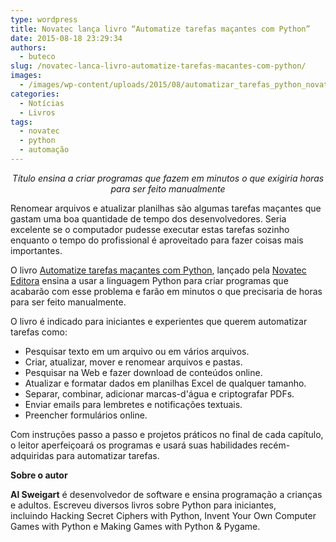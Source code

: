 ```yaml
---
type: wordpress
title: Novatec lança livro “Automatize tarefas maçantes com Python”
date: 2015-08-18 23:29:34
authors:
  - buteco
slug: /novatec-lanca-livro-automatize-tarefas-macantes-com-python/
images:
  - /images/wp-content/uploads/2015/08/automatizar_tarefas_python_novatec.png
categories:
  - Notícias
  - Livros
tags:
  - novatec
  - python
  - automação
---
```


<p align="center"><i>Título ensina a criar programas que fazem em minutos o que exigiria horas para ser feito manualmente</i></p>
Renomear arquivos e atualizar planilhas são algumas tarefas maçantes que gastam uma boa quantidade de tempo dos desenvolvedores. Seria excelente se o computador pudesse executar estas tarefas sozinho enquanto o tempo do profissional é aproveitado para fazer coisas mais importantes.

<!--more-->

O livro <a href="http://www.novatec.com.br/livros/automatizepython/" target="_blank">Automatize tarefas maçantes com Python</a>, lançado pela <a href="http://www.novatec.com.br/" target="_blank">Novatec Editora</a> ensina a usar a linguagem Python para criar programas que acabarão com esse problema e farão em minutos o que precisaria de horas para ser feito manualmente.

O livro é indicado para iniciantes e experientes que querem automatizar tarefas como:
<ul>
	<li>Pesquisar texto em um arquivo ou em vários arquivos.</li>
	<li>Criar, atualizar, mover e renomear arquivos e pastas.</li>
	<li>Pesquisar na Web e fazer download de conteúdos online.</li>
	<li>Atualizar e formatar dados em planilhas Excel de qualquer tamanho.</li>
	<li>Separar, combinar, adicionar marcas-d'água e criptografar PDFs.</li>
	<li>Enviar emails para lembretes e notificações textuais.</li>
	<li>Preencher formulários online.</li>
</ul>
Com instruções passo a passo e projetos práticos no final de cada capítulo, o leitor aperfeiçoará os programas e usará suas habilidades recém-adquiridas para automatizar tarefas.

<b>Sobre o autor</b>

<b>Al Sweigart</b> é desenvolvedor de software e ensina programação a crianças e adultos. Escreveu diversos livros sobre Python para iniciantes, incluindo Hacking Secret Ciphers with Python, Invent Your Own Computer Games with Python e Making Games with Python &amp; Pygame.
